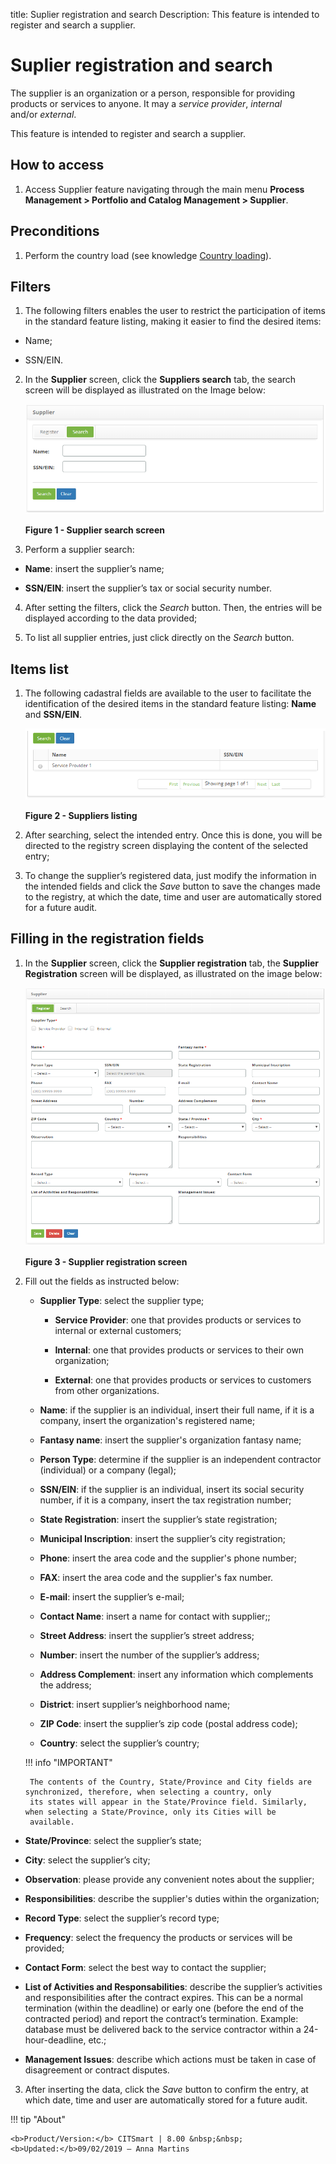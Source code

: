 title: Suplier registration and search
Description: This feature is intended to register and search a supplier.

# Suplier registration and search

The supplier is an organization or a person, responsible for providing products
or services to anyone. It may a *service provider*, *internal* and/or *external*.

This feature is intended to register and search a supplier.

How to access
-------------

1.  Access Supplier feature navigating through the main menu **Process
    Management > Portfolio and Catalog Management > Supplier**.

Preconditions
-------------

1.  Perform the country load (see knowledge [Country
    loading][1]).

Filters
-------

1.  The following filters enables the user to restrict the participation of
    items in the standard feature listing, making it easier to find the desired
    items:

   - Name;

   - SSN/EIN.

2. In the **Supplier** screen, click the **Suppliers search** tab, the search screen will be displayed as illustrated on the 
Image below:

    ![figure](images/provider-1.png)
   
    **Figure 1 - Supplier search screen**

3.  Perform a supplier search:

   - **Name**: insert the supplier’s name;

   - **SSN/EIN**: insert the supplier’s tax or social security number.

4.  After setting the filters, click the *Search* button. Then, the entries will
    be displayed according to the data provided;

5.  To list all supplier entries, just click directly on the *Search* button.

Items list
----------

1. The following cadastral fields are available to the user to facilitate the identification of the desired items in the standard 
feature listing: **Name** and **SSN/EIN**.

    ![figure](images/provider-2.png)
   
    **Figure 2 - Suppliers listing**

2.  After searching, select the intended entry. Once this is done, you will be
    directed to the registry screen displaying the content of the selected
    entry;

3.  To change the supplier’s registered data, just modify the information in the
    intended fields and click the *Save* button to save the changes made to the
    registry, at which the date, time and user are automatically stored for a
    future audit.

Filling in the registration fields
----------------------------------

1. In the **Supplier** screen, click the **Supplier registration** tab, the **Supplier Registration** screen will be displayed, 
as illustrated on the image below:

    ![figure](images/provider-3.png)
   
    **Figure 3 - Supplier registration screen**

2. Fill out the fields as instructed below:

    -   **Supplier Type**: select the supplier type;

        -   **Service Provider**: one that provides products or services to
            internal or external customers;

        -   **Internal**: one that provides products or services to their own
            organization;

        -   **External**: one that provides products or services to customers
            from other organizations.

    -   **Name**: if the supplier is an individual, insert their full name, if
        it is a company, insert the organization's registered name;

    -   **Fantasy name**: insert the supplier's organization fantasy name;

    -   **Person Type**: determine if the supplier is an independent contractor
        (individual) or a company (legal);

    -   **SSN/EIN**: if the supplier is an individual, insert its social
        security number, if it is a company, insert the tax registration number;

    -   **State Registration**: insert the supplier’s state registration;

    -   **Municipal Inscription**: insert the supplier’s city registration;

    -   **Phone**: insert the area code and the supplier's phone number;

    -   **FAX**: insert the area code and the supplier's fax number.

    -   **E-mail**: insert the supplier’s e-mail;

    -   **Contact Name**: insert a name for contact with supplier;;

    -   **Street Address**: insert the supplier’s street address;

    -   **Number**: insert the number of the supplier’s address;

    -   **Address Complement**: insert any information which complements the
        address;

    -   **District**: insert supplier’s neighborhood name;

    -   **ZIP Code**: insert the supplier’s zip code (postal address code);

    -   **Country**: select the supplier’s country;

    !!! info "IMPORTANT"

        The contents of the Country, State/Province and City fields are synchronized, therefore, when selecting a country, only 
        its states will appear in the State/Province field. Similarly, when selecting a State/Province, only its Cities will be 
        available.

-   **State/Province**: select the supplier’s state;

-   **City**: select the supplier’s city;

-   **Observation**: please provide any convenient notes about the supplier;

-   **Responsibilities**: describe the supplier's duties within the
    organization;

-   **Record Type**: select the supplier’s record type;

-   **Frequency**: select the frequency the products or services will be
    provided;

-   **Contact Form**: select the best way to contact the supplier;

-   **List of Activities and Responsabilities**: describe the supplier’s
    activities and responsibilities after the contract expires. This can be a
    normal termination (within the deadline) or early one (before the end of the
    contracted period) and report the contract’s termination. Example: database
    must be delivered back to the service contractor within a 24-hour-deadline,
    etc.;

-   **Management Issues**: describe which actions must be taken in case of
    disagreement or contract disputes.

3.  After inserting the data, click the *Save* button to confirm the entry, at
    which date, time and user are automatically stored for a future audit.



[1]:/en-us/citsmart-platform-7/plataform-administration/region-and-language/load-countries.html

!!! tip "About"

    <b>Product/Version:</b> CITSmart | 8.00 &nbsp;&nbsp;
    <b>Updated:</b>09/02/2019 – Anna Martins
